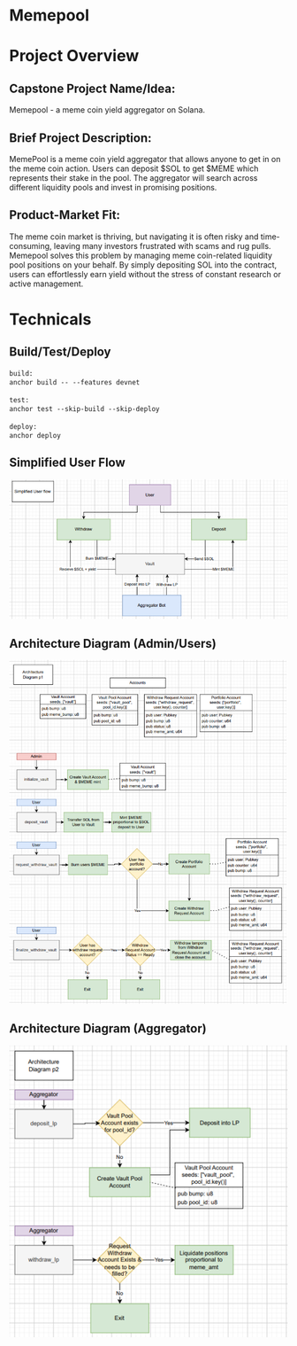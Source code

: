 # Memepool

# Project Overview

## Capstone Project Name/Idea:

Memepool - a meme coin yield aggregator on Solana.

## Brief Project Description:

MemePool is a meme coin yield aggregator that allows anyone to get in on the meme coin action. Users can deposit $SOL to get $MEME which represents their stake in the pool. The aggregator will search across different liquidity pools and invest in promising positions.

## Product-Market Fit:
The meme coin market is thriving, but navigating it is often risky and time-consuming, leaving many investors frustrated with scams and rug pulls. Memepool solves this problem by managing meme coin-related liquidity pool positions on your behalf. By simply depositing SOL into the contract, users can effortlessly earn yield without the stress of constant research or active management. 


# Technicals

## Build/Test/Deploy
```build devnet:
build:
anchor build -- --features devnet 

test:
anchor test --skip-build --skip-deploy

deploy:
anchor deploy
```

## Simplified User Flow
![User Flow](simplified_user_flow_meme.png)

## Architecture Diagram (Admin/Users)
![Arch1](arch_diagram_meme_p1.png)

## Architecture Diagram (Aggregator)
![Arch2](arch_diagram_meme_p2.png)
